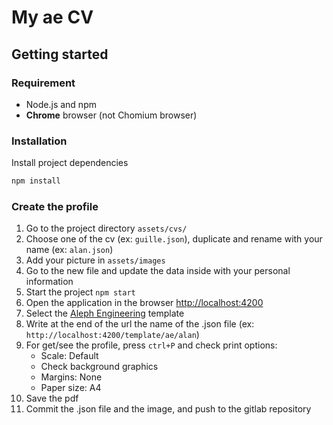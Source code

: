 # My ae CV

## Getting started

### Requirement

* Node.js and npm
* **Chrome** browser (not Chomium browser)

### Installation

Install project dependencies

```bash
npm install
```

### Create the profile

1. Go to the project directory `assets/cvs/`
2. Choose one of the cv (ex: `guille.json`), duplicate and rename with your name (ex: `alan.json`)
3. Add your picture in `assets/images`
4. Go to the new file and update the data inside with your personal information
5. Start the project `npm start`
6. Open the application in the browser [http://localhost:4200](http://localhost:4200)
7. Select the [Aleph Engineering](http://localhost:4200/template/ae) template
8. Write at the end of the url the name of the .json file (ex: `http://localhost:4200/template/ae/alan`)
9. For get/see the profile, press `ctrl+P` and check print options:
    - Scale: Default
    - Check background graphics
    - Margins: None
    - Paper size: A4
10. Save the pdf
11. Commit the .json file and the image, and push to the gitlab repository 
